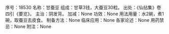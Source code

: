 序号：18530
名称：甘蚕豆
组成：甘草3钱，大蚕豆30粒。
出处：《仙拈集》卷四引《要览》。
主治：阴发背。
加减：None
功效：None
用法用量：水2碗，煮1碗，取蚕豆去皮食。
制备方法：None
临床应用：None
各家论述：None
用药禁忌：None
附注：None

